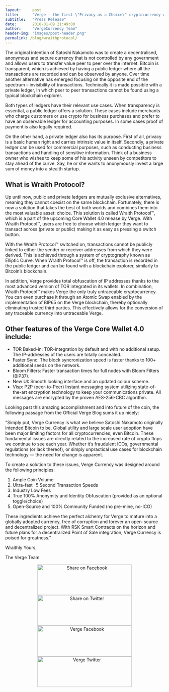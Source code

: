 ```yaml
---
layout:     post
title:      "Verge - the first \"Privacy as a Choice\" cryptocurrency with Wraith Protocol"
subtitle:   "Press Release"
date:       2018-01-09 21:49:00
author:     "VergeCurrency Team"
header-img: "images/post-header.png"
permalink: /blog/wraithprotocol/
---
```



The original intention of Satoshi Nakamoto was to create a decentralised, anonymous and secure currency that is not controlled by any government and allows users to transfer value
peer to peer over the internet. Bitcoin is transparent, which is achieved by having a public ledger where all the transactions are recorded and can be observed by anyone. Over time another
alternative has emerged focusing on the opposite end of the spectrum – invisibility of transactions. Technically it is made possible with a private ledger, in which peer to peer
transactions cannot be found using a typical blockchain explorer.

Both types of ledgers have their relevant use cases. When transparency is essential, a public ledger offers a solution. These cases include merchants who charge customers or use crypto
for business purchases and prefer to have an observable ledger for accounting purposes. In some cases proof of payment is also legally required.

On the other hand, a private ledger also has its purpose. First of all, privacy is a basic human right and carries intrinsic value in itself. Secondly, a private ledger can be used for commercial
purposes, such as conducting business transactions and handling of sensitive information. Think of a business owner who wishes to keep some of his activity unseen by competitors to stay ahead of the curve. Say, he or she wants to anonymously invest a large sum of money into a stealth startup.  


What is Wraith Protocol?
----------------------------

Up until now, public and private ledgers are mutually exclusive alternatives, meaning they cannot coexist on the same blockchain. Fortunately, there is now a solution that takes the best
of both worlds and combines them into the most valuable asset: choice. This solution is called Wraith Protocol™, which is a part of the upcoming Core Wallet 4.0 release by Verge. With
Wraith Protocol™, users are free to choose which ledger they want to transact across (private or public) making it as easy as pressing a switch button.

With the Wraith Protocol™ switched on, transactions cannot be publicly linked to either the sender or receiver addresses from which they were derived. This is achieved through a system
of cryptography known as Elliptic Curve. When Wraith Protocol™ is off, the transaction is recorded in the public ledger and can be found with a blockchain explorer, similarly to Bitcoin’s
blockchain.

In addition, Verge provides total obfuscation of IP addresses thanks to the most advanced version of TOR integrated in its wallets. In combination, Wraith Protocol™ makes Verge the only truly untraceable cryptocurrency. You can even purchase it through an Atomic Swap enabled by the implementation of BIP65 on the Verge blockchain, thereby optionally eliminating trusted
third parties. This effectively allows for the conversion of any traceable currency into untraceable Verge.


Other features of the Verge Core Wallet 4.0 include:
--------------------

* TOR Baked-in: TOR-integration by default and with no additional setup. The IP-addresses of the users are totally concealed.
* Faster Sync: The block syncronization speed is faster thanks to 100+ additional seeds on the network.
* Bloom Filters: Faster transaction times for full nodes with Bloom Filters (BIP37).
* New UI: Smooth looking interface and an updated colour scheme.
* Visp: P2P (peer-to-Peer) Instant messaging system utilizing state-of-the-art encryption technology to keep your communications private. All messages are encrypted by the proven AES-256-CBC algorithm.


Looking past this amazing accomplishment and into future of the coin, the following passage from the Official Verge Blog sums it up nicely:

“Simply put, Verge Currency is what we believe Satoshi Nakamoto originally intended Bitcoin to be.  Global utility and large scale user adoption have been major limiting factors for all
cryptocurrencies; even Bitcoin. These fundamental issues are directly related to the increased rate of crypto flops we continue to see each year. Whether it’s fraudulent ICOs, governmental
regulations (or lack thereof), or simply unpractical use cases for blockchain technology — the need for change is apparent.

To create a solution to these issues, Verge Currency was designed around the following principles:

1. Ample Coin Volume
2. Ultra-fast -5 Second Transaction Speeds
3. Industry Low Fees
4. True 100% Anonymity and Identity Obfuscation (provided as an optional toggle/choice)
5. Open-Source and 100% Community Funded (no pre-mine, no-ICO)

These ingredients achieve the perfect alchemy for Verge to mature into a globally adopted currency, free of corruption and forever an open-source and decentralized project. With RSK
Smart Contracts on the horizon and future plans for a decentralized Point of Sale integration, Verge Currency is poised for greatness.”


Wraithly Yours,

The Verge Team

<center>
<a href="https://www.facebook.com/sharer/sharer.php?u=https://vergecurrency.com/blog/wraithprotocol/"><img border="0" style="width: 100%; height: 100%; max-width:300px; max-height:97px" alt="Share on Facebook" src="//i.imgur.com/SY8iIIo.png"></a>
<a href="https://twitter.com/home?status=Verge%20-%20the%20first%20%22Privacy%20as%20a%20Choice%22%20cryptocurrency%20with%20Wraith%20Protocol%20https://vergecurrency.com/blog/wraithprotocol/%0A%23VergeNews%20%23XVG%20%23privacy%20%23crypto%20%23vergecurrency%20%23Press%20%23Release%20%23wraithprotocol%20%23cryptocurrency%20%23altcoins"><img border="0" style="width: 100%; height: 100%; max-width:300px; max-height:97px" alt="Share on Twitter" src="//i.imgur.com/GaU3g0i.png"></a>
<br>
<a href="https://www.facebook.com/VERGEcurrency/"><img border="0" style="width: 100%; height: 100%; max-width:300px; max-height:97px" alt="Verge Facebook" src="//i.imgur.com/GUcvbwS.png"></a>
<a href="https://twitter.com/vergecurrency"><img border="0" style="width: 100%; height: 100%; max-width:300px; max-height:97px" alt="Verge Twitter" src="//i.imgur.com/XIYm5p4.png"></a>
</center>
